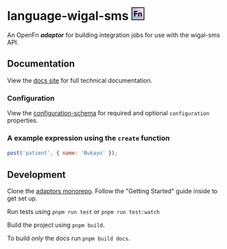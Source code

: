 # language-wigal-sms <img src='./assets/square.png' width="30" height="30"/>

An OpenFn **_adaptor_** for building integration jobs for use with the wigal-sms API.

## Documentation

View the [docs site](https://docs.openfn.org/adaptors/packages/wigal-sms-docs)
for full technical documentation.

### Configuration

View the
[configuration-schema](https://docs.openfn.org/adaptors/packages/wigal-sms-configuration-schema/)
for required and optional `configuration` properties.

### A example expression using the `create` function

```js
post('patient', { name: 'Bukayo' });
```

## Development

Clone the [adaptors monorepo](https://github.com/OpenFn/adaptors). Follow the
"Getting Started" guide inside to get set up.

Run tests using `pnpm run test` or `pnpm run test:watch`

Build the project using `pnpm build`.

To build _only_ the docs run `pnpm build docs`.
